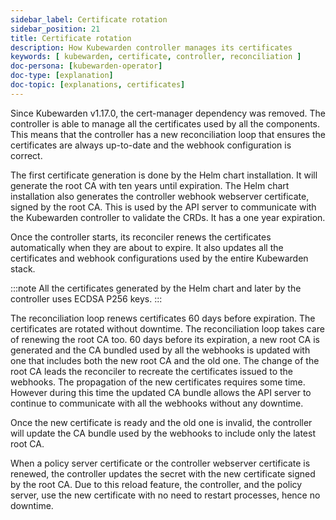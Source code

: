 ```yaml
---
sidebar_label: Certificate rotation
sidebar_position: 21
title: Certificate rotation 
description: How Kubewarden controller manages its certificates
keywords: [ kubewarden, certificate, controller, reconciliation ]
doc-persona: [kubewarden-operator]
doc-type: [explanation]
doc-topic: [explanations, certificates]
---
```


<head>
  <link rel="canonical" href="https://docs.kubewarden.io/explanations/certificates"/>
</head>


Since Kubewarden v1.17.0, the cert-manager dependency was removed. The
controller is able to manage all the certificates used by all the components.
This means that the controller has a new reconciliation loop that ensures the
certificates are always up-to-date and the webhook configuration is correct.

The first certificate generation is done by the Helm chart installation. It
will generate the root CA with ten years until expiration. The Helm chart
installation also generates the controller webhook webserver certificate,
signed by the root CA. This is used by the API server to communicate with the
Kubewarden controller to validate the CRDs. It has a one year expiration. 

Once the controller starts, its reconciler renews the certificates
automatically when they are about to expire. It also updates all the
certificates and webhook configurations used by the entire Kubewarden stack.

:::note
All the certificates generated by the Helm chart and later by the controller uses
ECDSA P256 keys.
:::

The reconciliation loop renews certificates 60 days before expiration. The
certificates are rotated without downtime.
The reconciliation loop takes care of renewing the root CA too. 60 days before
its expiration, a new root CA is generated and the CA bundled used by all the
webhooks is updated with one that includes both the new root CA and
the old one.
The change of the root CA leads the reconciler to recreate the certificates
issued to the webhooks.
The propagation of the new certificates requires some time. However during this
time the updated CA bundle allows the API server to continue to communicate
with all the webhooks without any downtime.

Once the new certificate is ready and the old one is invalid, the controller
will update the CA bundle used by the webhooks to include only the latest root CA.

When a policy server certificate or the controller webserver certificate is
renewed, the controller updates the secret with the new certificate signed by
the root CA. Due to this reload feature, the controller, and the policy server,
use the new certificate with no need to restart processes, hence no downtime.

